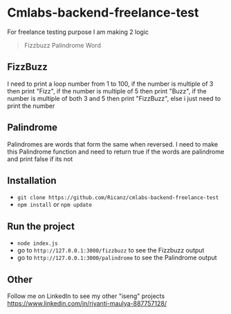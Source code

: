 # Cmlabs-backend-freelance-test
For freelance testing purpose
I am making 2 logic 
> Fizzbuzz
> Palindrome Word


## FizzBuzz
I need to print a loop number from 1 to 100,
if the number is multiple of 3 then print "Fizz",
if the number is multiple of 5 then print "Buzz",
if the number is multiple of both 3 and 5 then print "FizzBuzz",
else i just need to print the number

## Palindrome
Palindromes are words that form the same when reversed.
I need to make this Palindrome function and need to return true if the words are palindrome and print false if its not

## Installation

- `git clone https://github.com/Ricanz/cmlabs-backend-freelance-test`
- `npm install` or `npm update`

## Run the project
- `node index.js`
- go to `http://127.0.0.1:3000/fizzbuzz` to see the Fizzbuzz output
- go to `http://127.0.0.1:3000/palindrome` to see the Palindrome output

## Other
Follow me on LinkedIn to see my other "iseng" projects
https://www.linkedin.com/in/riyanti-maulya-887757128/



